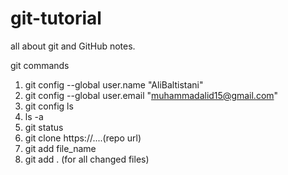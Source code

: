 # git-tutorial
all about git and GitHub notes.

git commands
1. git config --global user.name "AliBaltistani"
2. git config --global user.email "muhammadalid15@gmail.com"
3. git config ls
4. ls -a
5. git status 
5. git clone https://....(repo url)
6. git add file_name
7. git add . (for all changed files)


